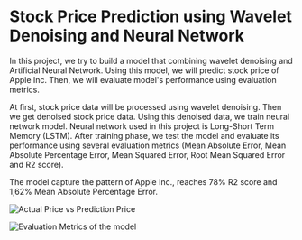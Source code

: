 # Stock Price Prediction using Wavelet Denoising and Neural Network

In this project, we try to build a model that combining wavelet denoising and Artificial Neural Network. Using this model, we will predict stock price of Apple Inc. Then, we will evaluate model's performance using evaluation metrics.

At first, stock price data will be processed using wavelet denoising. Then we get denoised stock price data. Using this denoised data, we train neural network model. Neural network used in this project is Long-Short Term Memory (LSTM). After training phase, we test the model and evaluate its performance using several evaluation metrics (Mean Absolute Error, Mean Absolute Percentage Error, Mean Squared Error, Root Mean Squared Error and R2 score).

The model capture the pattern of Apple Inc., reaches 78% R2 score and 1,62% Mean Absolute Percentage Error.

![Actual Price vs Prediction Price](https://github.com/faisalghifariz/stock-price-prediction-using-wavelet-denoising-and-neural-network/assets/90921520/45d011a0-6632-487f-b5ef-560fc4c55f63)

![Evaluation Metrics of the model](https://github.com/faisalghifariz/stock-price-prediction-using-wavelet-denoising-and-neural-network/assets/90921520/6d492bcc-f5a1-4fa3-a114-6bdcf1527cf3)
